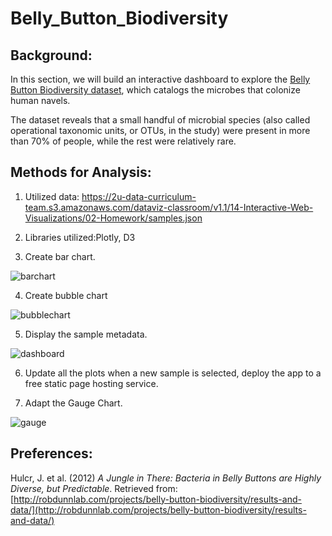 # Belly_Button_Biodiversity

## Background:
In this section, we will build an interactive dashboard to explore the [Belly Button Biodiversity dataset](http://robdunnlab.com/projects/belly-button-biodiversity/), which catalogs the microbes that colonize human navels.

The dataset reveals that a small handful of microbial species (also called operational taxonomic units, or OTUs, in the study) were present in more than 70% of people, while the rest were relatively rare.

## Methods for Analysis:

1. Utilized data:  https://2u-data-curriculum-team.s3.amazonaws.com/dataviz-classroom/v1.1/14-Interactive-Web-Visualizations/02-Homework/samples.json

2. Libraries utilized:Plotly, D3

3. Create bar chart.

![barchart](https://user-images.githubusercontent.com/100891182/176012650-567ed39c-e22a-4849-b687-d81189e7c409.png)


4. Create bubble chart

![bubblechart](https://user-images.githubusercontent.com/100891182/176012740-d4d84ca0-08a6-4663-8d9a-b021d59792d2.png)



5. Display the sample metadata.

![dashboard](https://user-images.githubusercontent.com/100891182/176013143-ae1ff509-c294-4f76-9b35-fb57ba500af9.png)



6. Update all the plots when a new sample is selected, deploy the app to a free static page hosting service.

7. Adapt the Gauge Chart.

![gauge](https://user-images.githubusercontent.com/100891182/176012803-7c4d7215-58d3-4188-9ef4-4a293748cbfd.png)


## Preferences:


Hulcr, J. et al. (2012) _A Jungle in There: Bacteria in Belly Buttons are Highly Diverse, but Predictable_. Retrieved from: [http://robdunnlab.com/projects/belly-button-biodiversity/results-and-data/](http://robdunnlab.com/projects/belly-button-biodiversity/results-and-data/)




